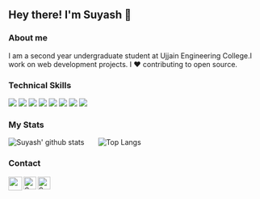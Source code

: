 ## Hey there! I'm Suyash 👋

### About me

I am a second year undergraduate student at Ujjain Engineering College.I work on web development projects. I ❤ contributing to open source.

### Technical Skills
<img src="https://img.shields.io/badge/-React-06ccef?style=flat&logo=React&logoColor=white"> <img src="https://img.shields.io/badge/-NodeJS-3c873a?style=flat&logo=node.js&logoColor=white"> <img src="https://img.shields.io/badge/-C%20&%20C++-659ad2?style=flat&logo=c%2B%2B&logoColor=ffffff"> <img src="https://img.shields.io/badge/-Python%203-blue?style=flat&logo=python&logoColor=yellow">
<img src = "https://img.shields.io/badge/-HTML5-E34F26?style=flat&logo=html5&logoColor=white"> <img src = "https://img.shields.io/badge/-CSS3-1572B6?style=flat&logo=css3&logoColor=white"> 
<img src="https://img.shields.io/badge/-Bootstrap-563D7C?style=flat&logo=bootstrap&logoColor=white">
<img src="https://img.shields.io/badge/-JavaScript-ffa804?style=flat"> <br />

### My Stats 

![Suyash' github stats](https://github-readme-stats.vercel.app/api?username=suyash-patil&count_private=true&show_icons=true&theme=radical) &nbsp; &nbsp; &nbsp; ![Top Langs](https://github-readme-stats.vercel.app/api/top-langs/?username=SUYASH-PATIL&show_icons=true&theme=radical)

### Contact

<a href="https://www.linkedin.com/in/suyash-patil/">
  <img align="left" width="27px" src="https://img.icons8.com/color/48/000000/linkedin.png"/>
</a>
<a href="mailto:suyashpatil505@gmail.com">
  <img align="left" alt="Suyash Patil| Gmail" width="25px" src="https://img.icons8.com/color/48/000000/gmail.png" />
</a>
<a href="https://www.quora.com/profile/Suyash-Patil-33">
  <img align="left" alt="Suyash Patil| Quora" width="25px" src="https://www.iconpacks.net/icons/2/free-quora-logo-icon-2439-thumb.png" />
</a>
